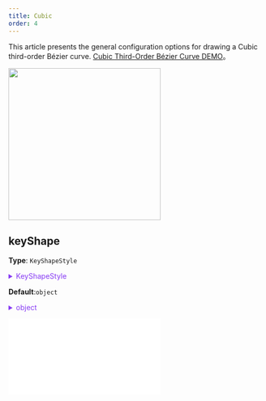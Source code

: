 ```yaml
---
title: Cubic
order: 4
---
```


This article presents the general configuration options for drawing a Cubic third-order Bézier curve. [Cubic Third-Order Bézier Curve DEMO](/en/examples/item/defaultEdges#cubic)。

<img src="https://mdn.alipayobjects.com/huamei_qa8qxu/afts/img/A*NBvARqo-yacAAAAAAAAAAAAADmJ7AQ/original" width=300 />

## keyShape

**Type**: `KeyShapeStyle`

<details>

<summary style="color: #873bf4; cursor: pointer">KeyShapeStyle</summary>

```typescript
type Point = {
  x: number;
  y: number;
  z?: number;
};

type KeyShapeStyle = PathStyleProps &
  ArrowProps & {
    /**
     * Array of control points. Note that drawing a Cubic requires specifying two or more valid control points. If not specified or only one control point is specified, the corresponding control points will be calculated using `curveOffset` and `curvePosition`.
     */
    controlPoints?: Point[];
    /**
     * The distance of the control points from the line connecting the two endpoints, which can be understood as the degree of curvature of the control edge.
     */
    curveOffset?: number | number[];
    /**
     * The relative position of the control points on the line connecting the two endpoints, ranging from `0-1`.
     */
    curvePosition?: number;
  };
```

<embed src="../../../common/ArrowStyle.en.md"></embed>

For more detailed style configuration, refer to [Path Graphic Style](../shape/PathStyleProps.en.md).

</details>

**Default**:`object`

<details>

<summary style="color: #873bf4; cursor: pointer">object</summary>

```json
{
  "curveOffset": 20,
  "curvePosition": 0.5
}
```

</details>

<embed src="../../../common/EdgeShapeStyles.en.md"></embed>

